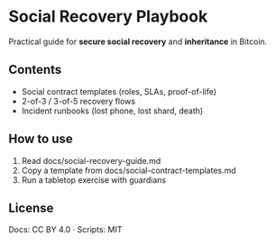 ﻿# Social Recovery Playbook
Practical guide for **secure social recovery** and **inheritance** in Bitcoin.

## Contents
- Social contract templates (roles, SLAs, proof-of-life)
- 2-of-3 / 3-of-5 recovery flows
- Incident runbooks (lost phone, lost shard, death)

## How to use
1. Read docs/social-recovery-guide.md
2. Copy a template from docs/social-contract-templates.md
3. Run a tabletop exercise with guardians

## License
Docs: CC BY 4.0 · Scripts: MIT
